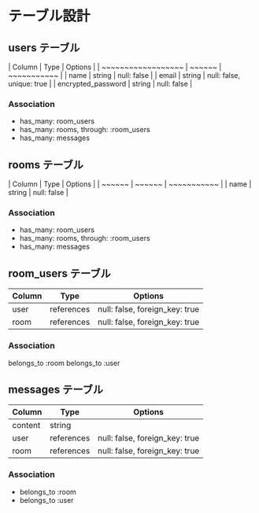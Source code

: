 # テーブル設計

## users テーブル

| Column             | Type   | Options     |
| ~~~~~~~~~~~~~~~~~~ | ~~~~~~ | ~~~~~~~~~~~ |
| name               | string | null: false |
| email              | string | null: false, unique: true |
| encrypted_password | string | null: false |

### Association

- has_many: room_users
- has_many: rooms, through: :room_users
- has_many: messages

## rooms テーブル

| Column | Type   | Options     |
| ~~~~~~ | ~~~~~~ | ~~~~~~~~~~~ |
| name   | string | null: false |

### Association

- has_many: room_users
- has_many: rooms, through: :room_users
- has_many: messages

## room_users テーブル

| Column | Type       | Options                        |
| ------ | ---------- | ------------------------------ |
| user   | references | null: false, foreign_key: true |
| room   | references | null: false, foreign_key: true |

### Association

belongs_to :room
belongs_to :user

## messages テーブル

| Column  | Type       | Options                        |
| ------- | ---------- | ------------------------------ |
| content | string     |                                |
| user    | references | null: false, foreign_key: true |
| room    | references | null: false, foreign_key: true |

### Association

- belongs_to :room
- belongs_to :user